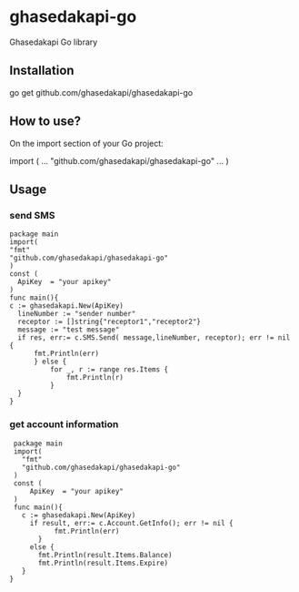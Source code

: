 # ghasedakapi-go
  Ghasedakapi Go library
  
 ## Installation
   go get github.com/ghasedakapi/ghasedakapi-go
 ## How to use?   
  On the import section of your Go project:
  
  import (
    ...
    "github.com/ghasedakapi/ghasedakapi-go"
    ...
  )
## Usage
 
 ### send SMS
  ```golang
package main
import(
"fmt"
"github.com/ghasedakapi/ghasedakapi-go"
)
const (
	ApiKey  = "your apikey"
)
func main(){
  c := ghasedakapi.New(ApiKey)
	lineNumber := "sender number"                 
	receptor := []string{"receptor1","receptor2"}
	message := "test message" 
	if res, err:= c.SMS.Send( message,lineNumber, receptor); err != nil {
		fmt.Println(err)
		} else {
			for _, r := range res.Items {
				fmt.Println(r)
			}
	}
}
```

 ### get account information
 ```golang
  package main
  import(
    "fmt"
    "github.com/ghasedakapi/ghasedakapi-go"
  )
  const (
	  ApiKey  = "your apikey"
  )
  func main(){
    c := ghasedakapi.New(ApiKey)
	  if result, err:= c.Account.GetInfo(); err != nil {
			fmt.Println(err)
		}
	  else {
		fmt.Println(result.Items.Balance)	
		fmt.Println(result.Items.Expire)	
	}
}



